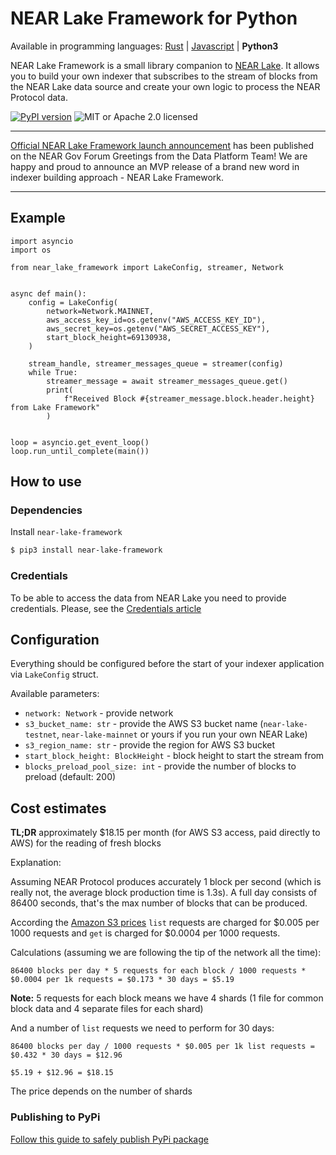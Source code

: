 # NEAR Lake Framework for Python

Available in programming languages: [Rust](https://github.com/near/near-lake-framework-rs) | [Javascript](https://github.com/near/near-lake-framework-js) | **Python3**

NEAR Lake Framework is a small library companion to [NEAR Lake](https://github.com/near/near-lake). It allows you to build
your own indexer that subscribes to the stream of blocks from the NEAR Lake data source and create your own logic to process
the NEAR Protocol data.

[![PyPI version](https://badge.fury.io/py/near-lake-framework.svg)](https://badge.fury.io/py/near-lake-framework)
![MIT or Apache 2.0 licensed](https://img.shields.io/crates/l/near-lake-framework.svg)

---

[Official NEAR Lake Framework launch announcement](https://gov.near.org/t/announcement-near-lake-framework-brand-new-word-in-indexer-building-approach/17668) has been published on the NEAR Gov Forum
Greetings from the Data Platform Team! We are happy and proud to announce an MVP release of a brand new word in indexer building approach - NEAR Lake Framework.

---

## Example

```python3
import asyncio
import os

from near_lake_framework import LakeConfig, streamer, Network


async def main():
    config = LakeConfig(
        network=Network.MAINNET,
        aws_access_key_id=os.getenv("AWS_ACCESS_KEY_ID"),
        aws_secret_key=os.getenv("AWS_SECRET_ACCESS_KEY"),
        start_block_height=69130938,
    )

    stream_handle, streamer_messages_queue = streamer(config)
    while True:
        streamer_message = await streamer_messages_queue.get()
        print(
            f"Received Block #{streamer_message.block.header.height} from Lake Framework"
        )


loop = asyncio.get_event_loop()
loop.run_until_complete(main())
```

## How to use

### Dependencies

Install `near-lake-framework`

```bash
$ pip3 install near-lake-framework
```

### Credentials

To be able to access the data from NEAR Lake you need to provide credentials. Please, see the [Credentials article](https://near-indexers.io/tutorials/lake/credentials)

## Configuration

Everything should be configured before the start of your indexer application via `LakeConfig` struct.

Available parameters:

- `network: Network` - provide network
- `s3_bucket_name: str` - provide the AWS S3 bucket name (`near-lake-testnet`, `near-lake-mainnet` or yours if you run your own NEAR Lake)
- `s3_region_name: str` - provide the region for AWS S3 bucket
- `start_block_height: BlockHeight` - block height to start the stream from
- `blocks_preload_pool_size: int` - provide the number of blocks to preload (default: 200)

## Cost estimates

**TL;DR** approximately $18.15 per month (for AWS S3 access, paid directly to AWS) for the reading of fresh blocks

Explanation:

Assuming NEAR Protocol produces accurately 1 block per second (which is really not, the average block production time is 1.3s). A full day consists of 86400 seconds, that's the max number of blocks that can be produced.

According the [Amazon S3 prices](https://aws.amazon.com/s3/pricing/?nc1=h_ls) `list` requests are charged for $0.005 per 1000 requests and `get` is charged for $0.0004 per 1000 requests.

Calculations (assuming we are following the tip of the network all the time):

```
86400 blocks per day * 5 requests for each block / 1000 requests * $0.0004 per 1k requests = $0.173 * 30 days = $5.19
```
**Note:** 5 requests for each block means we have 4 shards (1 file for common block data and 4 separate files for each shard)

And a number of `list` requests we need to perform for 30 days:

```
86400 blocks per day / 1000 requests * $0.005 per 1k list requests = $0.432 * 30 days = $12.96

$5.19 + $12.96 = $18.15
```

The price depends on the number of shards


### Publishing to PyPi

[Follow this guide to safely publish PyPi package](https://widdowquinn.github.io/coding/update-pypi-package/)
